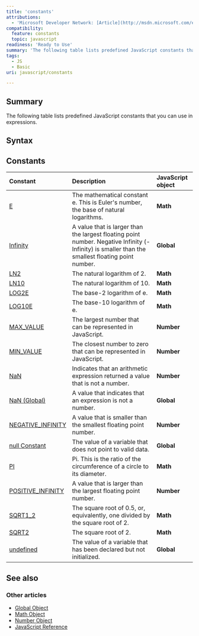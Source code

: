 ```yaml
---
title: 'constants'
attributions:
  - 'Microsoft Developer Network: [Article](http://msdn.microsoft.com/en-us/library/ie/ff818462(v=vs.94).aspx)'
compatibility:
  feature: constants
  topic: javascript
readiness: 'Ready to Use'
summary: 'The following table lists predefined JavaScript constants that you can use in expressions.'
tags:
  - JS
  - Basic
uri: javascript/constants

---
```

## Summary

The following table lists predefined JavaScript constants that you can use in expressions.

## Syntax

## Constants

|Constant|Description|JavaScript object|
|:-------|:----------|:----------------|
|[E](/javascript/Math/constants)|The mathematical constant e. This is Euler's number, the base of natural logarithms.|**Math**|
|[Infinity](/javascript/Infinity)|A value that is larger than the largest floating point number. Negative Infinity (-Infinity) is smaller than the smallest floating point number.|**Global**|
|[LN2](/javascript/Math/constants)|The natural logarithm of 2.|**Math**|
|[LN10](/javascript/Math/constants)|The natural logarithm of 10.|**Math**|
|[LOG2E](/javascript/Math/constants)|The base-2 logarithm of e.|**Math**|
|[LOG10E](/javascript/Math/constants)|The base-10 logarithm of e.|**Math**|
|[MAX\_VALUE](/javascript/Number/constants)|The largest number that can be represented in JavaScript.|**Number**|
|[MIN\_VALUE](/javascript/Number/constants)|The closest number to zero that can be represented in JavaScript.|**Number**|
|[NaN](/javascript/Number/constants)|Indicates that an arithmetic expression returned a value that is not a number.|**Number**|
|[NaN (Global)](/javascript/NaN)|A value that indicates that an expression is not a number.|**Global**|
|[NEGATIVE\_INFINITY](/javascript/Number/constants)|A value that is smaller than the smallest floating point number.|**Number**|
|[null Constant](/javascript/null)|The value of a variable that does not point to valid data.|**Global**|
|[PI](/javascript/Math/constants)|Pi. This is the ratio of the circumference of a circle to its diameter.|**Math**|
|[POSITIVE\_INFINITY](/javascript/Number/constants)|A value that is larger than the largest floating point number.|**Number**|
|[SQRT1\_2](/javascript/Math/constants)|The square root of 0.5, or, equivalently, one divided by the square root of 2.|**Math**|
|[SQRT2](/javascript/Math/constants)|The square root of 2.|**Math**|
|[undefined](/javascript/undefined)|The value of a variable that has been declared but not initialized.|**Global**|

## See also

### Other articles

-   [Global Object](/javascript/Global)
-   [Math Object](/javascript/Math)
-   [Number Object](/javascript/Number)
-   [JavaScript Reference](/javascript)

